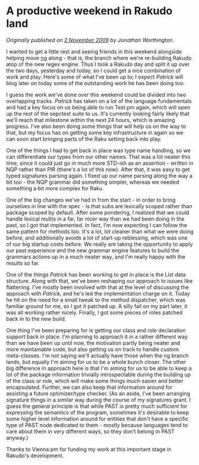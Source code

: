 # A productive weekend in Rakudo land
    
*Originally published on [2 November 2009](https://use-perl.github.io/user/JonathanWorthington/journal/39829/) by Jonathan Worthington.*

I wanted to get a little rest and seeing friends in this weekend alongside helping move [ng](http://github.com/rakudo/rakudo/commits/ng) along - that is, the branch where we're re-building Rakudo atop of the new regex engine. Thus I took a Rakudo day and split it up over the two days, yesterday and today, so I could get a nice combination of work and play. Here's some of what I've been up to; I expect *Patrick* will blog later on today some of the outstanding work he has been doing too.

I guess the work we've done over this weekend could be divided into two overlapping tracks. *Patrick* has taken on a lot of the language fundamentals and had a key focus on us being able to run Test.pm again, which will open up the rest of the sepctest suite to us. It's currently looking fairly likely that we'll reach that milestone within the next 24 hours, which is amazing progress. I've also been doing some things that will help us on the way to that, but my focus has on getting some key infrastructure in again so we can soon start bringing parts of the Raku setting back into play.

One of the things I had to get back in place was type name handling, so we can differentiate our types from our other names. That was a lot neater this time, since it could just go in much more STD-ish as an assertion - written in NQP rather than PIR (there's a lot of this now). After that, it was easy to get typed signatures parsing again. I fixed up our name parsing along the way a bit too - the NQP grammar did something simpler, whereas we needed something a bit more complex for Raku.

One of the big changes we've had in from the start - in order to bring ourselves in line with the spec - is that subs are lexically scoped rather than package scoped by default. After some pondering, I realized that we could handle lexical multis in a far, far nicer way than we had been doing in the past, so I got that implemented. In fact, I'm now expecting I can follow the same pattern for methods too. It's a lot, lot cleaner than what we were doing before, and additionally avoids a lot of start-up reblessing, which was one of our big startup costs before. We really are taking the opportunity to apply our past experience and the new grammar engine features to build the grammars actions up in a much neater way, and I'm really happy with the results so far.

One of the things *Patrick* has been working to get in place is the List data structure. Along with that, we've been reshaping our approach to issues like flattening. I've mostly been involved with that at the level of discussing the approach with *Patrick*, and he's led the implementation charge on it. Today he hit on the need for a small tweak to the method dispatcher, which was familiar ground for me, so I got it patched up. A silly fail on my part later, it was all working rather nicely. Finally, I got some pieces of roles patched back in to the new build.

One thing I've been preparing for is getting our class and role declaration support back in place. I'm planning to approach it in a rather different way than we have been up until now, the motivation partly being neater and more maintainable code, but also getting us on track to handle custom meta-classes. I'm not saying we'll actually have those when the ng branch lands, but equally I'm aiming for us to be a whole bunch closer. The other big difference in approach here is that I'm aiming for us to be able to keep a lot of the package information trivially introspectable during the building up of the class or role, which will make some things much easier and better encapsulated. Further, we can also keep that information around for assisting a future optimizer/type checker. (As an aside, I've been arranging signature things in a similar way during the course of my signatures grant. I guess the general principle is that while PAST is pretty much sufficient for expressing the semantics of the program, sometimes it's desirable to keep some higher level information around for entities that don't have a specific type of PAST node dedicated to them - mostly because languages tend to care about them in very different ways, so they don't belong in PAST anyway.)

Thanks to Vienna.pm for funding my work at this important stage in Rakudo's development.
